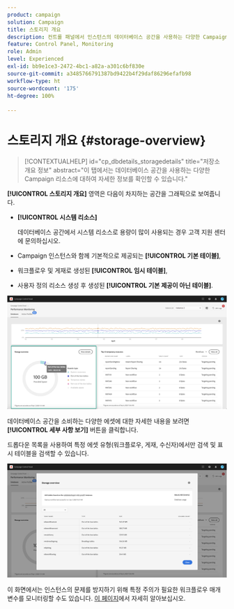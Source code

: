```yaml
---
product: campaign
solution: Campaign
title: 스토리지 개요
description: 컨트롤 패널에서 인스턴스의 데이터베이스 공간을 사용하는 다양한 Campaign 리소스를 모니터링하는 방법을 알아봅니다.
feature: Control Panel, Monitoring
role: Admin
level: Experienced
exl-id: bb9e1ce3-2472-4bc1-a82a-a301c6bf830e
source-git-commit: a3485766791387bd9422b4f29daf86296efafb98
workflow-type: ht
source-wordcount: '175'
ht-degree: 100%

---
```


# 스토리지 개요 {#storage-overview}

>[!CONTEXTUALHELP]
>id="cp_dbdetails_storagedetails"
>title="저장소 개요 정보"
>abstract="이 탭에서는 데이터베이스 공간을 사용하는 다양한 Campaign 리소스에 대하여 자세한 정보를 확인할 수 있습니다."

**[!UICONTROL 스토리지 개요]** 영역은 다음이 차지하는 공간을 그래픽으로 보여줍니다.

* **[!UICONTROL 시스템 리소스]**

  데이터베이스 공간에서 시스템 리소스로 용량이 많이 사용되는 경우 고객 지원 센터에 문의하십시오.

* Campaign 인스턴스와 함께 기본적으로 제공되는 **[!UICONTROL 기본 테이블]**,
* 워크플로우 및 게재로 생성된 **[!UICONTROL 임시 테이블]**,
* 사용자 정의 리소스 생성 후 생성된 **[!UICONTROL 기본 제공이 아닌 테이블]**.

![](assets/database-storage-overview.png)

데이터베이스 공간을 소비하는 다양한 에셋에 대한 자세한 내용을 보려면 **[!UICONTROL 세부 사항 보기]** 버튼을 클릭합니다.

드롭다운 목록을 사용하여 특정 에셋 유형(워크플로우, 게재, 수신자)에서만 검색 및 표시 테이블을 검색할 수 있습니다.

![](assets/database-storage-details.png)

이 화면에서는 인스턴스의 문제를 방지하기 위해 특정 주의가 필요한 워크플로우 매개 변수를 모니터링할 수도 있습니다. [이 페이지](workflow-monitoring.md)에서 자세히 알아보십시오.
